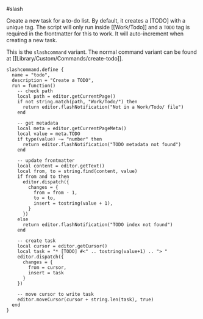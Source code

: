 #slash

Create a new task for a to-do list.
By default, it creates a \[TODO\] with a unique tag.
The script will only run inside [[Work/Todo]] and a `TODO` tag is required in the frontmatter for this to work.
It will auto-increment when creating a new task.

This is the `slashcommand` variant. The normal command variant can be found at [[Library/Custom/Commands/create-todo]].

```space-lua
slashcommand.define {
  name = "todo",
  description = "Create a TODO",
  run = function()
    -- check path
    local path = editor.getCurrentPage()
    if not string.match(path, "Work/Todo/") then
      return editor.flashNotification("Not in a Work/Todo/ file")
    end

    -- get metadata
    local meta = editor.getCurrentPageMeta()
    local value = meta.TODO
    if type(value) ~= "number" then
      return editor.flashNotification("TODO metadata not found")
    end

    -- update frontmatter
    local content = editor.getText()
    local from, to = string.find(content, value)
    if from and to then
      editor.dispatch({
        changes = {
          from = from - 1,
          to = to,
          insert = tostring(value + 1),
        }
      })
    else
      return editor.flashNotification("TODO index not found")
    end

    -- create task
    local cursor = editor.getCursor()
    local task = "* [TODO] #<" .. tostring(value+1) .. "> "
    editor.dispatch({
      changes = {
        from = cursor,
        insert = task
      }
    })

    -- move cursor to write task
    editor.moveCursor(cursor + string.len(task), true)
  end
}
```

